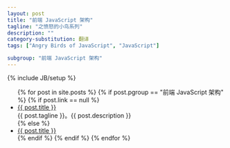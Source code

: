 ```yaml
---
layout: post
title: "前端 JavaScript 架构"
tagline: "之愤怒的小鸟系列"
description: ""
category-substitution: 翻译
tags: ["Angry Birds of JavaScript", "JavaScript"]

subgroup: "前端 JavaScript 架构"
---
```

{% include JB/setup %}

<ul>
  {% for post in site.posts %}
    {% if post.pgroup == "前端 JavaScript 架构" %}
      {% if post.link == null %}
        <li>
            <a href="{{ BASE_PATH }}{{ post.url }}">{{ post.title }}</a>
            <br>
            <span>{{ post.tagline }}。{{ post.description }}</span>
        </li>
      {% else %}
        <li><a href="{{ post.link }}" target="_blank">{{ post.title }}</a></li>
      {% endif %}
    {% endif %}
  {% endfor %}
</ul>